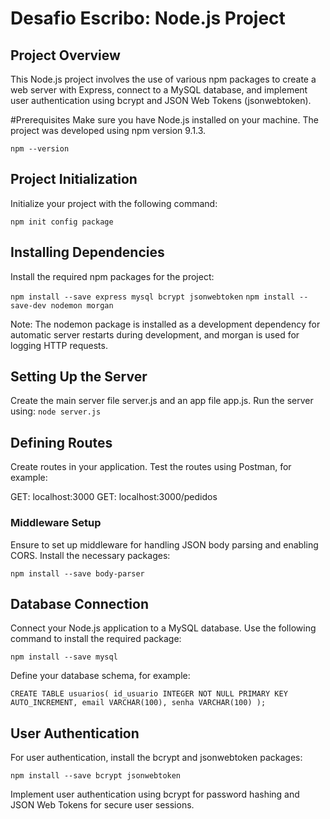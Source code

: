 # Desafio Escribo: Node.js Project
## Project Overview
This Node.js project involves the use of various npm packages to create a web server with Express, connect to a MySQL database, and implement user authentication using bcrypt and JSON Web Tokens (jsonwebtoken).

#Prerequisites
Make sure you have Node.js installed on your machine. The project was developed using npm version 9.1.3.

`npm --version`

## Project Initialization
Initialize your project with the following command:

`npm init config package`

## Installing Dependencies
Install the required npm packages for the project:

`npm install --save express mysql bcrypt jsonwebtoken`
`npm install --save-dev nodemon morgan`

Note: The nodemon package is installed as a development dependency for automatic server restarts during development, and morgan is used for logging HTTP requests.

## Setting Up the Server
Create the main server file server.js and an app file app.js. Run the server using:
`node server.js`

## Defining Routes
Create routes in your application. Test the routes using Postman, for example:

GET: localhost:3000
GET: localhost:3000/pedidos

### Middleware Setup

Ensure to set up middleware for handling JSON body parsing and enabling CORS. Install the necessary packages:

`npm install --save body-parser`



## Database Connection
Connect your Node.js application to a MySQL database. Use the following command to install the required package:

`npm install --save mysql`

Define your database schema, for example:


`CREATE TABLE usuarios(
  id_usuario INTEGER NOT NULL PRIMARY KEY AUTO_INCREMENT,
  email VARCHAR(100),
  senha VARCHAR(100)
);` 

## User Authentication
For user authentication, install the bcrypt and jsonwebtoken packages:

`npm install --save bcrypt jsonwebtoken`


Implement user authentication using bcrypt for password hashing and JSON Web Tokens for secure user sessions.

